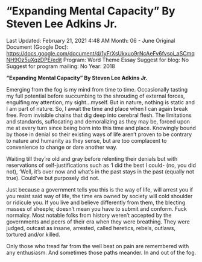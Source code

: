 # “Expanding Mental Capacity” By Steven Lee Adkins Jr.

Last Updated: February 21, 2021 4:48 AM
Month: 06 - June
Original Document (Google Doc): https://docs.google.com/document/d/1yFrXsUkxuo9rNcAeFv6fvsoi_aSCmqNH9Oz5uXqzDPE/edit
Program: Word Theme Essay
Suggest for blog: No
Suggest for program mailing: No
Year: 2018

**“Expanding Mental Capacity” By Steven Lee Adkins Jr.**

Emerging from the fog is my mind from time to time. Occasionally tasting my full potential before succumbing to the shrouding of external forces, engulfing my attention, my sight...myself. But in nature, nothing is static and I am part of nature. So, I await the time and place when I can again break free. From invisible chains that dig deep into cerebral flesh. The limitations and standards, suffocating and demoralizing as they may be, forced upon me at every turn since being born into this time and place. Knowingly bound by those in denial so their existing ways of life aren’t proven to be contrary to nature and humanity as they sense, but are too complacent to convenience to change or dare another way.

Waiting till they’re old and gray before relenting their denials but with reservations of self-justifications such as ‘I did the best I could- (no, you did not), ‘Well, it’s over now and what’s in the past stays in the past (equally not true). Could’ve but purposely did not.

Just because a government tells you this is the way of life, will arrest you if you resist said way of life, the time era owned by society will cold shoulder or ridicule you. If you live and believe differently from them, the blecting masses of sheeple; doesn’t mean you have to submit and conform. Fuck normalcy. Most notable folks from history weren’t accepted by the governments and peers of their era when they were breathing. They were judged, outcast as insane, arrested, called heretics, rebels, outlaws, tortured and/or killed.

Only those who tread far from the well beat on pain are remembered with any enthusiasm. And sometimes those paths meander. In and out of the fog.